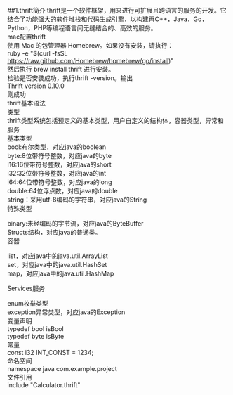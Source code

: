 ##1.thrift简介
thrift是一个软件框架，用来进行可扩展且跨语言的服务的开发。它结合了功能强大的软件堆栈和代码生成引擎，以构建再C++，Java，Go，Python，PHP等编程语言间无缝结合的、高效的服务。</br>
mac配置thrift</br>
使用 Mac 的包管理器 Homebrew。如果没有安装，请执行：</br>
ruby -e "$(curl -fsSL https://raw.github.com/Homebrew/homebrew/go/install)"  </br>
然后执行 brew install thrift 进行安装。</br>
检验是否安装成功，执行thrift -version。输出</br>
Thrift version 0.10.0</br>
则成功</br>
thrift基本语法</br>
类型</br>
thrift类型系统包括预定义的基本类型，用户自定义的结构体，容器类型，异常和服务</br>
基本类型
</br>
bool:布尔类型，对应java的boolean</br>
byte:8位带符号整数，对应java的byte</br>
i16:16位带符号整数，对应java的short</br>
i32:32位带符号整数，对应java的int</br>
i64:64位带符号整数，对应java的long</br>
double:64位浮点数，对应java的double</br>
string：采用utf-8编码的字符串，对应java的String</br>
特殊类型

binary:未经编码的字节流，对应java的ByteBuffer</br>
Structs结构，对应java的普通类。</br>
容器</br>

list，对应java中的java.util.ArrayList</br>
set，对应java中的java.util.HashSet</br>
map，对应java中的java.util.HashMap</br>

Services服务</br>

enum枚举类型</br>
exception异常类型，对应java的Exception</br>
变量声明</br>
typedef bool isBool</br>
typedef byte isByte</br>
常量</br>
const i32 INT_CONST = 1234;</br>
命名空间</br>
namespace java com.example.project </br>
文件引用</br>
include "Calculator.thrift"</br>